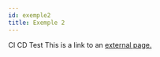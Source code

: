 ```yaml
---
id: exemple2
title: Exemple 2
---
```



CI CD Test
This is a link to an [external page.](http://www.example.com)
